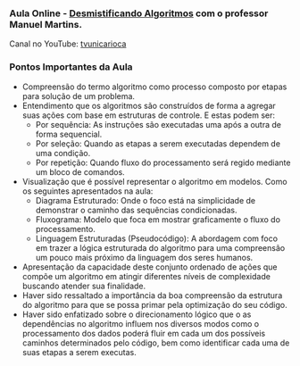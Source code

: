 ### Aula Online  - [Desmistificando Algoritmos](https://www.youtube.com/watch?v=H4a5bMMv_as) com o professor Manuel Martins.

Canal no YouTube: [tvunicarioca](https://www.youtube.com/channel/UCJBO9WgO3nCzbCzjr_zZpfg)


### Pontos Importantes da Aula 
- Compreensão do termo algoritmo como processo composto por etapas para solução de um problema.
- Entendimento que os algoritmos são construídos de forma a agregar suas ações com base em estruturas de controle. E estas podem ser:
  - Por sequência: As instruções são executadas uma após a outra de forma sequencial.
  - Por seleção: Quando as etapas a serem executadas dependem de uma condição.
  - Por repetição: Quando fluxo do processamento será regido mediante um bloco de comandos.
- Visualização que é possível representar o algoritmo em modelos. Como os seguintes apresentados na aula:
  - Diagrama Estruturado: Onde o foco está na simplicidade de demonstrar o caminho das sequências condicionadas.
  - Fluxograma: Modelo que foca em mostrar graficamente o fluxo do processamento.
  - Linguagem Estruturadas (Pseudocódigo):  A abordagem com foco em trazer a lógica estruturada do algoritmo para uma compreensão um pouco mais próximo da linguagem dos seres humanos.
- Apresentação da capacidade deste conjunto ordenado de ações que compõe um algoritmo em atingir diferentes níveis de complexidade buscando atender sua finalidade.
- Haver sido ressaltado a importância da boa compreensão da estrutura do algoritmo para que se possa primar pela optimização do seu código.
- Haver sido enfatizado sobre o direcionamento lógico que o as dependências no algoritmo influem nos diversos modos como o processamento dos dados poderá fluir em cada um dos possíveis caminhos determinados pelo código, bem como identificar cada uma de suas etapas a serem executas. 
